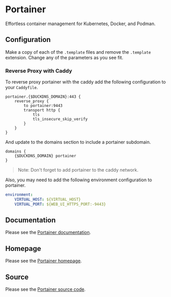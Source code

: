 # Portainer

Effortless container management for Kubernetes, Docker, and Podman.


## Configuration

Make a copy of each of the `.template` files and remove the `.template` extension. Change any of the parameters as you see fit.


### Reverse Proxy with Caddy

To reverse proxy portainer with the caddy add the following configuration to your `Caddyfile`.

```Caddyfile
portainer.{$DUCKDNS_DOMAIN}:443 {
    reverse_proxy {
        to portainer:9443
        transport http {
            tls
            tls_insecure_skip_verify
        }
    }
}
```

And update to the domains section to include a portainer subdomain.

```Caddyfile
domains {
    {$DUCKDNS_DOMAIN} portainer
}
```

> Note: Don't forget to add portainer to the caddy network.

Also, you may need to add the following environment configuration to portainer.

```yaml
environment:
    VIRTUAL_HOST: ${VIRTUAL_HOST}
    VIRTUAL_PORT: ${WEB_UI_HTTPS_PORT:-9443}
```


## Documentation

Please see the [Portainer documentation][portainer_documentation].


## Homepage

Please see the [Portainer homepage][portainer_homepage].


## Source

Please see the [Portainer source code][portainer_source_code].



[portainer_documentation]: <https://docs.portainer.io/>
[portainer_homepage]: <https://www.portainer.io/>
[portainer_source_code]: <https://github.com/portainer/portainer>
